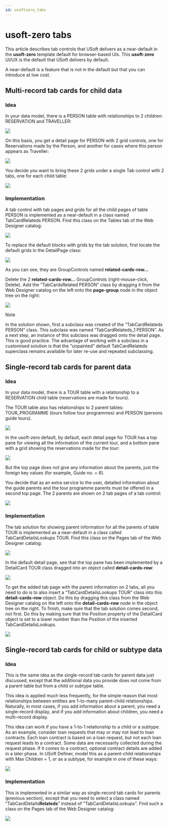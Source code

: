```yaml
---
id: usoftzero_tabs
---
```


# usoft-zero tabs

This article describes tab controls that USoft delivers as a near-default in the **usoft-zero** template default for browser-based UIs. This **usoft-zero** UI/UX is the default that USoft delivers by default.

A near-default is a feature that is not in the default but that you can introduce at low cost.

## Multi-record tab cards for child data

### Idea

In your data model, there is a PERSON table with relationships to 2 children: RESERVATION and TRAVELLER:

![](./assets/0804695e-7424-4c1d-8038-1b22852593fc.png)

On this basis, you get a detail page for PERSON with 2 grid controls, one for Reservations made by the Person, and another for cases where this person appears as Traveller:

![](./assets/3fa9e3df-ae3b-4c3c-b844-667c09254abe.png)

You decide you want to bring these 2 grids under a single Tab control with 2 tabs, one for each child table:

![](./assets/e40fb318-cb6f-4d76-af96-de69a705e1e9.png)

### Implementation

A tab control with tab pages and grids for all the child pages of table PERSON is implemented as a near-default in a class named TabCardRelateds PERSON. Find this class on the Tables tab of the Web Designer catalog:

![](./assets/4a0e8d76-12af-4b06-a680-e57af77ba71d.png)

To replace the default blocks with grids by the tab solution, first locate the default grids in the DetailPage class:

![](./assets/da2024cc-bd6f-4341-aa86-be815f9d4b9c.png)

As you can see, they are GroupControls named **related-cards-row…**

Delete the 2 **related-cards-row…** GroupControls (right-mouse-click, Delete). Add the “TabCardsRelated PERSON” class by dragging it from the Web Designer catalog on the left onto the **page-group** node in the object tree on the right:

![](./assets/3d0a8482-de29-4c67-927b-397f97052fef.png)

> [!NOTE]
> In the solution shown, first a subclass was created of the “TabCardRelateds PERSON” class. This subclass was named “TabCardRelateds_1 PERSON”. As a next step, an instance of this subclass was dragged onto the detail page.
> This is good practice. The advantage of working with a subclass in a customised solution is that the “unpainted” default TabCardRelateds superclass remains available for later re-use and repeated subclassing.

## Single-record tab cards for parent data

### Idea

In your data model, there is a TOUR table with a relationship to a RESERVATION child table (reservations are made for tours).

The TOUR table also has relationships to 2 parent tables: TOUR_PROGRAMME (tours follow tour programmes) and PERSON (persons guide tours).

![](./assets/48f2921b-01e4-4744-a122-926c2161efe2.png)

In the usoft-zero default, by default, each detail page for TOUR has a top pane for viewing all the information of the current tour, and a bottom pane with a grid showing the reservations made for the tour:

![](./assets/740b83ae-57d6-4679-ad13-18977ebce315.png)

But the top page does not give any information about the parents, just the foreign key values (for example, Guide no. = 6).

You decide that as an extra service to the user, detailed information about the guide parents and the tour programme parents must be offered in a second top page. The 2 parents are shown on 2 tab pages of a tab control:

![](./assets/2d2b23db-c41f-4212-93b5-1f979e2efa56.png)

### Implementation

The tab solution for showing parent information for all the parents of table TOUR is implemented as a near-default in a class called TabCardDetailsLookups TOUR. Find this class on the Pages tab of the Web Designer catalog:

![](./assets/c2c810bf-1a2c-4a96-b907-6e473d19895c.png)

In the default detail page, see that the top pane has been implemented by a DetailCard TOUR class dragged into an object called **detail-cards-row**:

![](./assets/8346e4a9-50d5-4f3e-9652-94b2af286175.png)

To get the added tab page with the parent information on 2 tabs, all you need to do is to also insert a “TabCardDetailsLookups TOUR” class into this **detail-cards-row** object. Do this by dragging this class from the Web Designer catalog on the left onto the **detail-cards-row** node in the object tree on the right. To finish, make sure that the tab solution comes second, not first. Do this by making sure that the Position property of the DetailCard object is set to a lower number than the Position of the inserted TabCardDetailsLookups.

![](./assets/5c123170-a9d8-4709-904a-6a308d3da917.png)

## Single-record tab cards for child or subtype data

### Idea

This is the same idea as the single-record tab cards for parent data just discussed, except that the additional data you provide does not come from a parent table but from a child or subtype table.

This idea is applied much less frequently, for the simple reason that most relationships between entities are 1-to-many parent-child relationships. Naturally, in most cases, if you add information about a parent, you need a single-record display, and if you add information about children, you need a multi-record display.

This idea can work if you have a 1-to-1 relationship to a child or a subtype. As an example, consider loan requests that may or may not lead to loan contracts. Each loan contract is based on a loan request, but not each loan request leads to a contract. Some data are necessarily collected during the request phase. If it comes to a contract, optional contract details are added in a later phase. In USoft Definer, model this as a parent-child relationships with Max Children = 1, or as a subtype, for example in one of these ways:

![](./assets/65b36304-0ac2-40e1-a9cf-ca5007dd7f46.png)

### Implementation

This is implemented in a similar way as single-record tab cards for parents (previous section), except that you need to select a class named "TabCardDetails**Relateds**” instead of "TabCardDetailsLookups”. Find such a class on the Pages tab of the Web Designer catalog:

![](./assets/800fd69b-cdf1-40bf-a808-77331bb790e6.png)

 